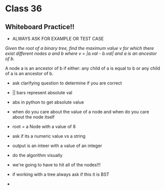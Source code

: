 # Class 36

## Whiteboard Practice!!

- ALWAYS ASK FOR EXAMPLE OR TEST CASE

*Given the root of a binary tree, find the maximum value v for which there exist different nodes a and b where v = |a.val - b.val| and a is an ancestor of b.*

A node a is an ancestor of b if either: any child of a is equal to b or any child of a is an ancestor of b.

- ask clarifying question to determine if you are correct
- || bars represent absolute val
- abs in python to get absolute value
- when do you care about the value of a node and when do you care about the node itself
- root = a Node with a value of 8

- ask if its a numeric value vs a string
- output is an inteer with a value of an integer

- do the algorithm visually 

- we're going to have to hit all of the nodes!!!

- if working with a tree always ask if this it is BST
- 